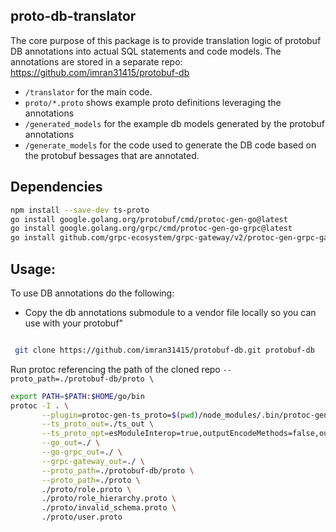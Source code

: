 ## proto-db-translator

The core purpose of this package is to provide translation logic of protobuf DB annotations into actual SQL statements and code models.  The annotations are stored in a separate repo: https://github.com/imran31415/protobuf-db


- `/translator` for the main code.   
- `proto/*.proto` shows example proto definitions leveraging the annotations
- `/generated_models` for the example db models generated by the protobuf annotations
- `/generate_models` for the code used to generate the DB code based on the protobuf bessages that are annotated. 


## Dependencies 

```bash
npm install --save-dev ts-proto
go install google.golang.org/protobuf/cmd/protoc-gen-go@latest
go install google.golang.org/grpc/cmd/protoc-gen-go-grpc@latest
go install github.com/grpc-ecosystem/grpc-gateway/v2/protoc-gen-grpc-gateway@latest

```

## Usage:

To use DB annotations do the following:

- Copy the db annotations submodule to a vendor file locally so you can use with your protobuf"

```bash

 git clone https://github.com/imran31415/protobuf-db.git protobuf-db
```

Run protoc referencing the path of the cloned repo `--proto_path=./protobuf-db/proto \`


```bash 
export PATH=$PATH:$HOME/go/bin
protoc -I . \
       --plugin=protoc-gen-ts_proto=$(pwd)/node_modules/.bin/protoc-gen-ts_proto \
       --ts_proto_out=./ts_out \
       --ts_proto_opt=esModuleInterop=true,outputEncodeMethods=false,outputJsonMethods=false,outputClientImpl=false \
       --go_out=./ \
       --go-grpc_out=./ \
       --grpc-gateway_out=./ \
       --proto_path=./protobuf-db/proto \
       --proto_path=./proto \
       ./proto/role.proto \
       ./proto/role_hierarchy.proto \
       ./proto/invalid_schema.proto \
       ./proto/user.proto
```

